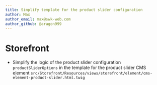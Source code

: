 ```yaml
---
title: Simplify template for the product slider configuration
author: Max
author_email: max@swk-web.com
author_github: @aragon999
---
```

# Storefront
* Simplify the logic of the product slider configuration `productSliderOptions` in the template for the product slider CMS element `src/Storefront/Resources/views/storefront/element/cms-element-product-slider.html.twig`
